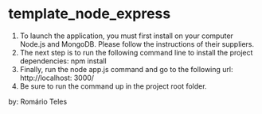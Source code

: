 # template_node_express
1. To launch the application, you must first install on your computer Node.js and MongoDB. Please follow the instructions of their suppliers.
2. The next step is to run the following command line to install the project dependencies: npm install
3. Finally, run the node app.js command and go to the following url: http://localhost: 3000/
4. Be sure to run the command up in the project root folder.

by: Romário Teles
